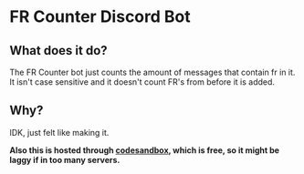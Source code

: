 # FR Counter Discord Bot

## What does it do?
The FR Counter bot just counts the amount of messages that contain fr in it. It isn't case sensitive and it doesn't count FR's from before it is added.

## Why?
IDK, just felt like making it.

**Also this is hosted through [codesandbox](https://codesandbox.io), which is free, so it might be laggy if in too many servers.**
